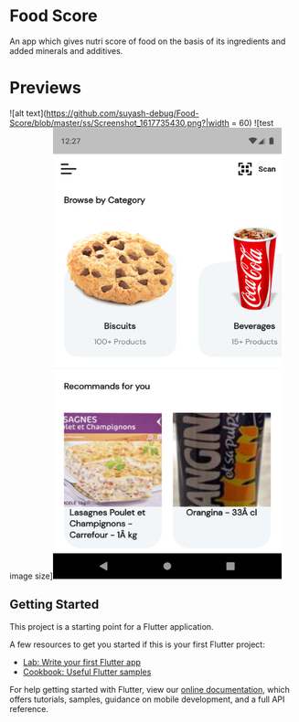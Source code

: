 # Food Score

An app which gives nutri score of food on the basis of its ingredients and added minerals and additives.

# Previews
![alt text](https://github.com/suyash-debug/Food-Score/blob/master/ss/Screenshot_1617735430.png?|width = 60)
![test image size]<img src="https://github.com/suyash-debug/Food-Score/blob/master/ss/Screenshot_1617735430.png" width="400" height="790">
## Getting Started

This project is a starting point for a Flutter application.

A few resources to get you started if this is your first Flutter project:

- [Lab: Write your first Flutter app](https://flutter.dev/docs/get-started/codelab)
- [Cookbook: Useful Flutter samples](https://flutter.dev/docs/cookbook)

For help getting started with Flutter, view our
[online documentation](https://flutter.dev/docs), which offers tutorials,
samples, guidance on mobile development, and a full API reference.

